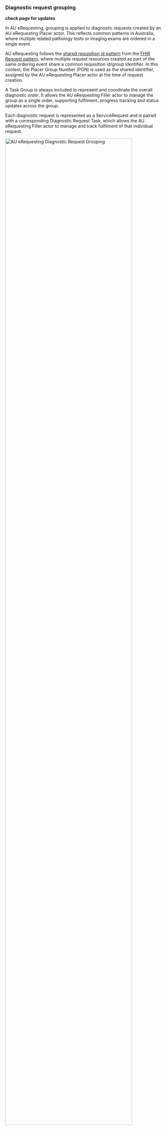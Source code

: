 ### Diagnostic request grouping

**check page for updates**

In AU eRequesting, grouping is applied to diagnostic requests created by an AU eRequesting Placer actor. This reflects common patterns in Australia, where multiple related pathology tests or imaging exams are ordered in a single event.

AU eRequesting follows the [shared requisition id pattern](https://hl7.org/fhir/request.html#requisitionid) from the [FHIR Request pattern](https://hl7.org/fhir/request.html), where multiple request resources created as part of the same ordering event share a common requisition id/group identifier. In this context, the Placer Group Number (PGN) is used as the shared identifier, assigned by the AU eRequesting Placer actor at the time of request creation.

A Task Group is always included to represent and coordinate the overall diagnostic order. It allows the AU eRequesting Filler actor to manage the group as a single order, supporting fulfilment, progress tracking and status updates across the group.

Each diagnostic request is represented as a ServiceRequest and is paired with a corresponding Diagnostic Request Task, which allows the AU eRequesting Filler actor to manage and track fulfilment of that individual request.

 <div> 
    <img src="erequesting-group.png" alt="AU eRequesting Diagnostic Request Grouping" style="width:90%"/>
  </div>
*Figure 1: AU eRequesting Diagnostic Request Grouping*

#### Diagnostic request grouping features

**check page for updates**

- A group **SHALL** always be established, even when the order contains only a single diagnostic request. This ensures implementation consistency and enables uniform fulfilment processing
- Each diagnostic request is represented as a ServiceRequest, one for each test or exam, and is paired with a corresponding Task for fulfilment tracking
- A single group FHIR Task resource  is the root of the entire request structure, or web of resources 
- A single group FHIR Task resource has one or several children FHIR Task resources
- Each child Task references a single FHIR ServiceRequest resource
- Implementers can distinguish between group and child Task resources based on their 'Task.meta.tag' codes 
- Tasks for diagnostic requests:
    - Uses `Task.focus` to reference its associated ServiceRequest
    - Uses `Task.partOf` to reference the Task Group, which represents the overall diagnostic order and is used by the AU eRequesting Filler actor for managing fulfilment tasks for the same order.
- Placer Group Number (PGN) identifier is used to logically associate all related requests and tasks that were created as part of the same request order:
    - `ServiceRequest.requisition` = Placer Group Number (PGN) identifier
    - `Task.groupIdentifier` = Placer Group Number (PGN) identifier
- The `displaySequence` element on ServiceRequest reflects the visual order or sequence of requests within the group as they appear on a paper request form

### Implementation considerations

This section highlights aspects for implementers to consider when designing and developing AU eRequesting solutions.

#### Human-readable narrative

It is recommended that FHIR resources exchanged as part of AU eRequesting include a human-readable narrative in the text element, in line with the best practice guideline provided in the [FHIR DomainResource specification](https://hl7.org/fhir/R4/domainresource.html).

When a resource lacks narrative, only systems that fully understand the structured content can safely display it to a user. Including a human-readable narrative strengthens the ecosystem and supports more flexible use of the data across different systems.

#### Transaction bundles

In AU eRequesting, an order typically involves multiple related FHIR resources. To help ensure consistent linkage and referential integrity across these related resources, AU eRequesting Placers could consider using a FHIR [Bundle](https://hl7.org/fhir/R4/bundle.html) of type transaction to create the resources on the server as part of a single atomic transaction. This means all resources in the order are either created successfully or rejected together which aligns with [FHIR transaction processing rules](https://hl7.org/fhir/R4/http.html#trules) and the [FHIR Request pattern](https://hl7.org/fhir/R4/request.html).

If a transaction Bundle is not used, the sequence in which resources are created to satisfy dependencies and uphold referential integrity needs to be carefully considered. This consideration is particularly important for the Task Group, which serves as the entry point for AU eRequesting Fillers to find and manage fulfilment tasks for the same order.

#### Workflow event tracking
AU eRequesting Placers, Fillers, and Patients (referred to here as clients) are likely to need to discover and monitor changes to key resources throughout the diagnostic requesting and fulfilment lifecycle. Specifically, tracking changes to the Task Group resource, which serves as the primary workflow and event resource, can support the following scenarios:
- The `Task.status` changes to "requested" or "cancelled".
- The `Task.meta.tag` contains a coding that designates the Task as a "fulfilment-task-group", identifying it as an AU eRequesting Task Group resource.
- A Task directed to a specific Organization via `Task.owner`, typically identified by its HPI-O identifier.

Clients can then perform Search requests, including referenced resources, to retrieve the entire details of the order (alt: full set of related resources that make up the order). FHIR provides mechanisms that enable clients to monitor resource changes and track the status and progression of requests through the fulfilment workflow. These include:
- Polling: clients periodically query the Server using search parameters to find and track updates.
- Subscriptions: clients register a Subscription to receive notifications when resources matching specific criteria are created or updated, using the [FHIR Subscriptions](https://hl7.org/fhir/R4/subscription.html) framework. 

#### References

FHIR supports multiple types of references when referencing other resources. These include:
- Literal references – direct references using a FHIR resource type and id (e.g. "reference": "Patient/123")
- Logical references – references using business identifiers without a FHIR resource id (e.g. using the identifier element)
- Contained resources – where the referenced resource is included inline using the contained element

Each type has implications for interoperability, resolution, and system behaviour. When referencing demographic resources such as  Patient, PractitionerRole, Practitioner and  Organization, additional considerations also apply:
- Ownership – which system is responsible for creating and maintaining the resource
- Scope – whether resources are unique per request, per organisation, or across systems
- Updates – implications of updating referenced resources in relation to existing requests

These considerations affect how references are used and handled within and across systems. AU eRequesting Release 1 does not constrain how references are used. Implementers need to be aware of the implications of how references are used within their implementation context.

For further information on references, refer to the FHIR guidance on [References](https://hl7.org/fhir/references.html).